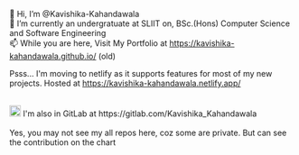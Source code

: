 👋 Hi, I’m @Kavishika-Kahandawala <br>
🌱 I’m currently an undergratuate at SLIIT on, BSc.(Hons) Computer Science and Software Engineering <br>
📫 While you are here, Visit My Portfolio at https://kavishika-kahandawala.github.io/ (old)<br>

Psss... I'm moving to netlify as it supports features for most of my new projects. Hosted at https://kavishika-kahandawala.netlify.app/

<br>
<a href="https://gitlab.com/Kavishika_Kahandawala"><img src="https://user-images.githubusercontent.com/25774028/209058357-6f5dc293-1fe7-4b46-ba7f-88ab519cf7bf.svg" width="20px"></a> I'm also in GitLab at https://gitlab.com/Kavishika_Kahandawala <br>

<br>
Yes, you may not see my all repos here, coz some are private. But can see the contribution on the chart
<!---
Kavishika-Kahandawala/Kavishika-Kahandawala is a ✨ special ✨ repository because its `README.md` (this file) appears on your GitHub profile.
You can click the Preview link to take a look at your changes.
--->
